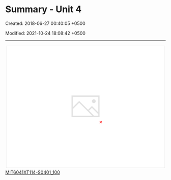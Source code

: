 # Summary - Unit 4

Created: 2018-06-27 00:40:05 +0500

Modified: 2021-10-24 18:08:42 +0500

---

![image](media/Intro-Syllabus_Summary-Unit-4-image1.png)
[MIT6041XT114-S0401_100](https://www.youtube.com/watch?v=Iqvs0kNthrs)
